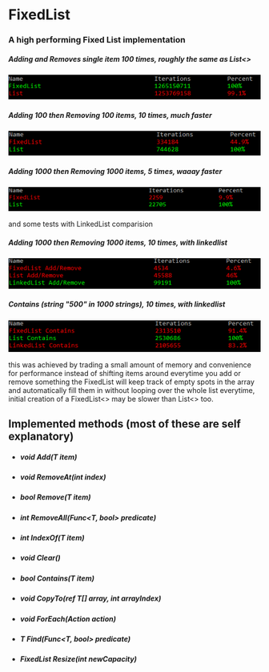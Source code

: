 # FixedList
### A high performing Fixed List implementation

##### Adding and Removes single item 100 times, roughly the same as List<>

<img src="100xsingleaddsingleremove.png">

##### Adding 100 then Removing 100 items, 10 times, much faster

<img src="10x100adds100removes.png">

##### Adding 1000 then Removing 1000 items, 5 times, waaay faster

<img src="5x1000adds1000removes.png">

and some tests with LinkedList comparision

##### Adding 1000 then Removing 1000 items, 10 times, with linkedlist

<img src="AddRemovex1000withLL.png">

##### Contains (string "500" in 1000 strings), 10 times, with linkedlist

<img src="LL_L_FL_containsx10.png">

this was achieved by trading a small amount of memory and convenience for performance
instead of shifting items around everytime you add or remove something the FixedList will keep track of empty spots in the array and automatically fill them in without looping over the whole list everytime, initial creation of a FixedList<> may be slower than List<> too.


## Implemented methods (most of these are self explanatory)
* ##### void Add(T item)
* ##### void RemoveAt(int index)
* ##### bool Remove(T item)
* ##### int RemoveAll(Func<T, bool> predicate)
* ##### int IndexOf(T item)
* ##### void Clear()
* ##### bool Contains(T item)
* ##### void CopyTo(ref T[] array, int arrayIndex)
* ##### void ForEach(Action<T> action)
* ##### T Find(Func<T, bool> predicate)
* ##### FixedList<T> Resize(int newCapacity)

